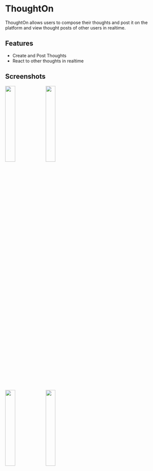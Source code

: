 
# ThoughtOn

ThoughtOn allows users to compose their thoughts and post it on the platform and view thought posts of other users in realtime.








## Features

- Create and Post Thoughts
- React to other thoughts in realtime


## Screenshots
<img src = "https://github.com/subsavage/ThoughtOn/assets/69175270/6952d1bc-14d5-4747-b5a8-32827d4b05ee" width = "25%%" height = "25%" />

<img src = "https://github.com/subsavage/ThoughtOn/assets/69175270/f581250a-7685-4c75-b19a-e559e6884b3a" width = "25%%" height = "25%" />
<br>
<img src = "https://github.com/subsavage/ThoughtOn/assets/69175270/8337e216-a6a0-4bdd-bf6e-9f102a2ce3dd" width = "25%%" height = "25%" />

<img src = "https://github.com/subsavage/ThoughtOn/assets/69175270/6cbf63c8-c222-4d83-adc4-923cdf079981" width = "25%%" height = "25%" />
<br>
